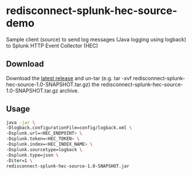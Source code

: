 # redisconnect-splunk-hec-source-demo
Sample client (source) to send log messages (Java logging using logback) to Splunk HTTP Event Collector (HEC)

## Download

Download the [latest release](https://github.com/redis-field-engineering/redisconnect-splunk-hec-source-demo/releases) and un-tar (e.g. tar -xvf redisconnect-splunk-hec-source-1.0-SNAPSHOT.tar.gz) the redisconnect-splunk-hec-source-1.0-SNAPSHOT.tar.gz archive.

## Usage

```bash
java -jar \
-Dlogback.configurationFile=config/logback.xml \
-Dsplunk.url=<HEC_ENDPOINT> \
-Dsplunk.token=<HEC_TOKEN> \
-Dsplunk.index=<HEC_INDEX_NAME> \
-Dsplunk.sourcetype=logback \
-Dsplunk.type=json \
-Diter=1 \
redisconnect-splunk-hec-source-1.0-SNAPSHOT.jar
```